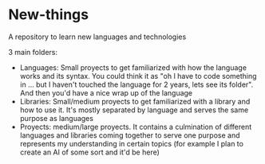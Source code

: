 # New-things
A repository to learn new languages and technologies

3 main folders:
- Languages: Small proyects to get familiarized with how the language works and its syntax. You could think it as "oh I have to code something in ... but I haven't touched the language for 2 years, lets see its folder". And then you'd have a nice wrap up of the language
- Libraries: Small/medium proyects to get familiarized with a library and how to use it. It's mostly separated by language and serves the same purpose as languages
- Proyects: medium/large proyects. It contains a culmination of different languages and libraries coming together to serve one purpose and represents my understanding in certain topics (for example I plan to create an AI of some sort and it'd be here)
